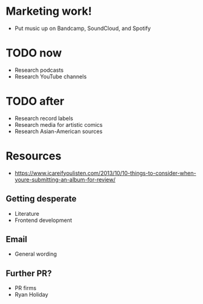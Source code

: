 # Marketing work!
* Put music up on Bandcamp, SoundCloud, and Spotify

# TODO now
* Research podcasts
* Research YouTube channels

# TODO after
* Research record labels
* Research media for artistic comics
* Research Asian-American sources

# Resources
* https://www.icareifyoulisten.com/2013/10/10-things-to-consider-when-youre-submitting-an-album-for-review/

## Getting desperate
* Literature
* Frontend development

## Email
* General wording

## Further PR?
* PR firms
* Ryan Holiday
